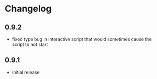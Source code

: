 # Changelog

## 0.9.2

* fixed type bug in interactive script that would sometimes cause the script to not start

## 0.9.1

* initial release
